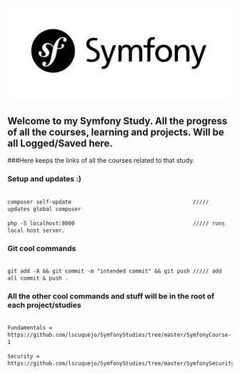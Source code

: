 ![Alt text](imgs/symfony_logo.png?raw=true "Title")

## Welcome to my Symfony Study. All the progress of all the courses, learning and projects. Will be all Logged/Saved here.

###Here keeps the links of all the courses related to that study.

### Setup and updates :) 
```

composer self-update                                      ///// updates global composer

php -S localhost:8000                                     ///// runs local host server.

```

### Git cool commands 
```

git add -A && git commit -m "intended commit" && git push ///// add all commit & push .

```

### All the other cool commands and stuff will be in the root of each project/studies

```

Fundamentals = https://github.com/lscuquejo/SymfonyStudies/tree/master/SymfonyCourse-1

Security = https://github.com/lscuquejo/SymfonyStudies/tree/master/SymfonySecurity/start

```
